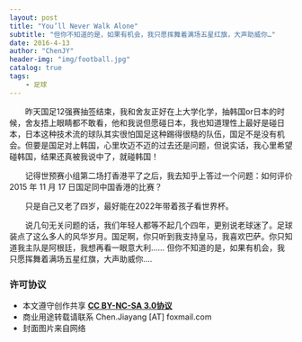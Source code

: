 ```yaml
---
layout: post
title: "You’ll Never Walk Alone"
subtitle: "但你不知道的是，如果有机会，我只愿挥舞着满场五星红旗，大声助威你…"
date: 2016-4-13
author: "ChenJY"
header-img: "img/football.jpg"
catalog: true
tags: 
    - 足球
---
```


　　昨天国足12强赛抽签结束，我和舍友正好在上大学化学，抽韩国or日本的时候，舍友捂上眼睛都不敢看，他和我说但愿碰日本，我也知道理性上最好是碰日本，日本这种技术流的球队其实很怕国足这种踢得很糙的队伍，国足不是没有机会。但要是国足对上韩国，心里坎迈不迈的过去还是问题，但说实话，我心里希望碰韩国，结果还真被我说中了，就碰韩国！

　　记得世预赛小组第二场打香港平了之后，我去知乎上答过一个问题：如何评价 2015 年 11 月 17 日国足同中国香港的比赛？

　　只是自己又老了四岁，最好能在2022年带着孩子看世界杯。

　　说几句无关问题的话，我们年轻人都等不起几个四年，更别说老球迷了。足球装点了这么多人的风华岁月。国足啊，你只听到我支持皇马，我喜欢巴萨。你只知道我主队是阿根廷，我想再看一眼意大利…… 但你不知道的是，如果有机会，我只愿挥舞着满场五星红旗，大声助威你….

### 许可协议
* 本文遵守创作共享 <a href="https://creativecommons.org/licenses/by-nc-sa/3.0/cn/" target="_blank"><b>CC BY-NC-SA 3.0协议</b></a>
* 商业用途转载请联系 Chen.Jiayang [AT] foxmail.com
* 封面图片来自网络